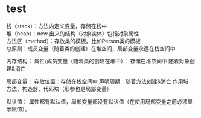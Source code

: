 # test

栈（stack）：方法内定义变量，存储在栈中  
堆（heap）：new 出来的结构（对象实体）包括对象属性  
方法区（method）：存放类的模板。比如Person类的模板</br>总原则：成员变量（随着类的创建）在堆空间，局部变量永远在栈空间中

内存结构：
属性/成员变量（随着类的创建在堆中）：
存储在堆空间中
随着对象创建&消亡

局部变量：
存放位置：存储在栈空间中
声明周期：随着方法创建&消亡
作用域：方法、构造器、代码块（形参也是局部变量）

默认值：
属性都有默认值，局部变量都没有默认值（在使用局部变量之前必须显示赋值）。
